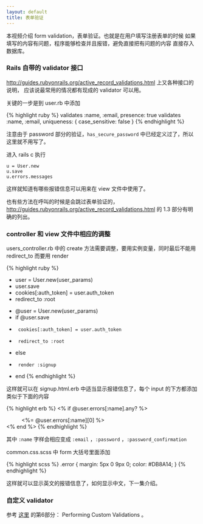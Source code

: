 ```yaml
---
layout: default
title: 表单验证
---
```


 本视频介绍 form validation，表单验证。也就是在用户填写注册表单的时候
 如果填写的内容有问题，程序能够检查并且报错，避免直接把有问题的内容
 直接存入数据库。

### Rails 自带的 validator 接口

<http://guides.rubyonrails.org/active_record_validations.html> 上又各种接口的说明，
应该说最常用的情况都有现成的 validator 可以用。

关键的一步是到 user.rb 中添加

{% highlight ruby %}
validates :name, :email, presence: true
validates :name, :email, uniqueness: { case_sensitive: false }
{% endhighlight %}

注意由于 password 部分的验证，`has_secure_password` 中已经定义过了，所以这里就不用写了。

进入 rails c 执行

    u = User.new
    u.save
    u.errors.messages

这样就知道有哪些报错信息可以用来在 view 文件中使用了。

也有些方法在呼叫的时候是会跳过表单验证的，<http://guides.rubyonrails.org/active_record_validations.html> 的 1.3 部分有明确的列出。

### controller 和 view 文件中相应的调整
users_controller.rb 中的 create 方法需要调整，要用实例变量，同时最后不能用 redirect_to 而要用 render

{% highlight ruby %}
-    user = User.new(user_params)
-    user.save
-    cookies[:auth_token] = user.auth_token
-    redirect_to :root
+    @user = User.new(user_params)
+    if @user.save
+      cookies[:auth_token] = user.auth_token
+      redirect_to :root
+    else
+      render :signup
+    end
{% endhighlight %}

这样就可以在 signup.html.erb 中适当显示报错信息了，每个 input 的下方都添加类似于下面的内容

{% highlight erb %}
<% if @user.errors[:name].any? %>
<dd class="error"><%= @user.errors[:name][0] %></dd>
<% end %>
{% endhighlight %}

其中 `:name` 字样会相应变成 `:email` ，`:password` ，`:password_confirmation`

common.css.scss 中 form 大括号里面添加

{% highlight scss %}
.error {
  margin: 5px 0 9px 0;
  color: #DB8A14;
}
{% endhighlight %}

这样就可以显示英文的报错信息了，如何显示中文，下一集介绍。

### 自定义 validator
参考 [这里](http://guides.rubyonrails.org/active_record_validations.html)
 的第6部分： Performing Custom Validations 。
